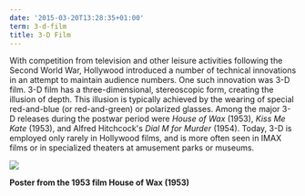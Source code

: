 ```yaml
---
date: '2015-03-20T13:28:35+01:00'
term: 3-d-film
title: 3-D Film
---
```


With competition from television and other leisure activities
following the Second World War, Hollywood introduced a number of
technical innovations in an attempt to maintain audience numbers. One
such innovation was 3-D film. 3-D film has a three-dimensional,
stereoscopic form, creating the illusion of depth. <!--more-->This illusion is
typically achieved by the wearing of special red-and-blue (or
red-and-green) or polarized glasses. Among the major 3-D releases
during the postwar period were <i>House of Wax</i> (1953), <i>Kiss Me Kate</i>
(1953), and Alfred Hitchcock's <i>Dial M for Murder</i> (1954). Today, 3-D is
employed only rarely in Hollywood films, and is more often seen in
IMAX films or in specialized theaters at amusement parks or museums.

<img
src="http://ccnmtl.columbia.edu/projects/filmglossary/web/pics/house_of_wax.jpg"
/>

<b>Poster from the 1953 film House of Wax (1953)</b>